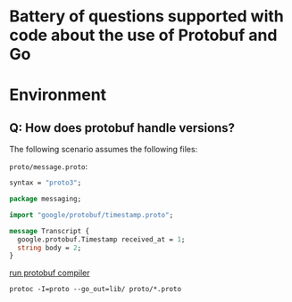 # Battery of questions supported with code about the use of Protobuf and Go

# Environment



## Q: How does protobuf handle versions?

The following scenario assumes the following files:

`proto/message.proto`:

```protobuf
syntax = "proto3";

package messaging;

import "google/protobuf/timestamp.proto";

message Transcript {
  google.protobuf.Timestamp received_at = 1;
  string body = 2;
}
```

[run protobuf compiler](https://developers.google.com/protocol-buffers/docs/gotutorial#compiling-your-protocol-buffers)

```console
protoc -I=proto --go_out=lib/ proto/*.proto
```